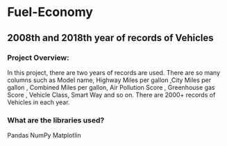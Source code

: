 # Fuel-Economy
## 2008th and 2018th year of records of Vehicles
### Project Overview:
In this project, there are two years of records are used. There are so many columns such as Model name, Highway Miles per gallon ,City Miles per gallon , Combined Miles per gallon, Air Pollution Score , Greenhouse gas Score , Vehicle Class, Smart Way and so on. There are 2000+ records of Vehicles in each year.
### What are the libraries used?
   Pandas
   NumPy
   Matplotlin
